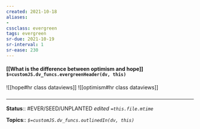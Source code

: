 ```yaml
---
created: 2021-10-18
aliases:
- 
cssclass: evergreen
tags: evergreen
sr-due: 2021-10-19
sr-interval: 1
sr-ease: 230
---
```

#### [[What is the difference between optimism and hope]] `$=customJS.dv_funcs.evergreenHeader(dv, this)`

![[hope#hr class dataviews]]
![[optimism#hr class dataviews]]

### <hr class="footnote"/>

**Status**:: #EVER/SEED/UNPLANTED
*edited `=this.file.mtime`*

**Topics**::
*`$=customJS.dv_funcs.outlinedIn(dv, this)`*


